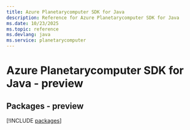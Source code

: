 ```yaml
---
title: Azure Planetarycomputer SDK for Java
description: Reference for Azure Planetarycomputer SDK for Java
ms.date: 10/23/2025
ms.topic: reference
ms.devlang: java
ms.service: planetarycomputer
---
```

# Azure Planetarycomputer SDK for Java - preview
## Packages - preview
[!INCLUDE [packages](planetarycomputer-index.md)]